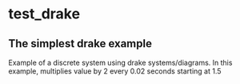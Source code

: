 # test_drake
## The simplest drake example
Example of a discrete system using drake systems/diagrams.
In this example, multiplies value by 2 every 0.02 seconds starting at 1.5